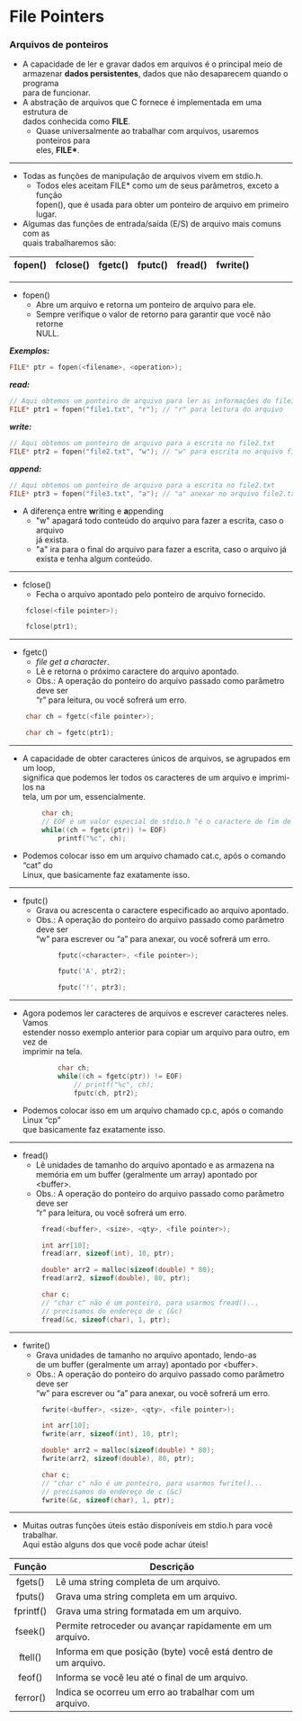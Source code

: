 # File Pointers
### Arquivos de ponteiros
- A capacidade de ler e gravar dados em arquivos é o principal meio de\
armazenar **dados persistentes**, dados que não desaparecem quando o programa\
para de funcionar.
- A abstração de arquivos que C fornece é implementada em uma estrutura de\
dados conhecida como **FILE**.
    - Quase universalmente ao trabalhar com arquivos, usaremos ponteiros para\
    eles, __FILE*__.
___

- Todas as funções de manipulação de arquivos vivem em stdio.h.
    - Todos eles aceitam FILE* como um de seus parâmetros, exceto a função\
    fopen(), que é usada para obter um ponteiro de arquivo em primeiro lugar.
- Algumas das funções de entrada/saída (E/S) de arquivo mais comuns com as\
quais trabalharemos são:

fopen() | fclose() | fgetc() | fputc() | fread() | fwrite() |
--------|----------|---------|---------|---------|----------|
___

- fopen()
    - Abre um arquivo e retorna um ponteiro de arquivo para ele.
    - Sempre verifique o valor de retorno para garantir que você não retorne\
    NULL.

***Exemplos:***

```c
FILE* ptr = fopen(<filename>, <operation>);
```
***read:***
```c
// Aqui obtemos um ponteiro de arquivo para ler as informações do file1.txt
FILE* ptr1 = fopen("file1.txt", "r"); // "r" para leitura do arquivo
```
***write:***
```c
// Aqui obtemos um ponteiro de arquivo para a escrita no file2.txt
FILE* ptr2 = fopen("file2.txt", "w"); // "w" para escrita no arquivo file2.txt
```
***append:***
```c
// Aqui obtemos um ponteiro de arquivo para a escrita no file2.txt
FILE* ptr3 = fopen("file3.txt", "a"); // "a" anexar no arquivo file2.txt
```
- A diferença entre **w**riting e **a**ppending
    - "w" apagará todo conteúdo do arquivo para fazer a escrita, caso o arquivo\
    já exista.
    - "a" ira para o final do arquivo para fazer a escrita, caso o arquivo já\
    exista e tenha algum conteúdo.
___

- fclose()
    - Fecha o arquivo apontado pelo ponteiro de arquivo fornecido.
```c
    fclose(<file pointer>);
```
```c
    fclose(ptr1);
```
___

- fgetc()
    - *file get a character*.
    - Lê e retorna o próximo caractere do arquivo apontado.
    - Obs.: A operação do ponteiro do arquivo passado como parâmetro deve ser\
    “r” para leitura, ou você sofrerá um erro.
```c
    char ch = fgetc(<file pointer>);
```
```c
    char ch = fgetc(ptr1);
```
___

- A capacidade de obter caracteres únicos de arquivos, se agrupados em um loop,\
significa que podemos ler todos os caracteres de um arquivo e imprimi-los na\
tela, um por um, essencialmente.

```c
        char ch;
        // EOF é um valor especial de stdio.h "é o caractere de fim de arquivo"
        while((ch = fgetc(ptr)) != EOF)
            printf("%c", ch);
```
- Podemos colocar isso em um arquivo chamado cat.c, após o comando “cat” do\
Linux, que basicamente faz exatamente isso.
___

- fputc()
    - Grava ou acrescenta o caractere especificado ao arquivo apontado.
    - Obs.: A operação do ponteiro do arquivo passado como parâmetro deve ser\
    “w” para escrever ou “a” para anexar, ou você sofrerá um erro.
```c
            fputc(<character>, <file pointer>);
```
```c
            fputc('A', ptr2);
```
```c
            fputc('!', ptr3);
```
___

- Agora podemos ler caracteres de arquivos e escrever caracteres neles. Vamos\
estender nosso exemplo anterior para copiar um arquivo para outro, em vez de\
imprimir na tela.
```c
            char ch;
            while((ch = fgetc(ptr)) != EOF)
                // printf("%c", ch);
                fputc(ch, ptr2);
```

- Podemos colocar isso em um arquivo chamado cp.c, após o comando Linux “cp”\
que basicamente faz exatamente isso.
___

- fread()
    - Lê <qty> unidades de tamanho <size> do arquivo apontado e as armazena na\
    memória em um buffer (geralmente um array) apontado por \<buffer>.
    - Obs.: A operação do ponteiro do arquivo passado como parâmetro deve ser\
    “r” para leitura, ou você sofrerá um erro.
```c
        fread(<buffer>, <size>, <qty>, <file pointer>);
```
```c
        int arr[10];
        fread(arr, sizeof(int), 10, ptr);
```
```c
        double* arr2 = malloc(sizeof(double) * 80);
        fread(arr2, sizeof(double), 80, ptr);
```
```c
        char c;
        // "char c" não é um ponteiro, para usarmos fread()...
        // precisamos do endereço de c (&c)
        fread(&c, sizeof(char), 1, ptr);
```
___

- fwrite()
    - Grava unidades <qty> de tamanho <tamanho> no arquivo apontado, lendo-as\
    de um buffer (geralmente um array) apontado por \<buffer>.
    - Obs.: A operação do ponteiro do arquivo passado como parâmetro deve ser\
    “w” para escrever ou “a” para anexar, ou você sofrerá um erro.
```c
        fwrite(<buffer>, <size>, <qty>, <file pointer>);
```
```c
        int arr[10];
        fwrite(arr, sizeof(int), 10, ptr);
```
```c
        double* arr2 = malloc(sizeof(double) * 80);
        fwrite(arr2, sizeof(double), 80, ptr);
```
```c
        char c;
        // "char c" não é um ponteiro, para usarmos fwrite()...
        // precisamos do endereço de c (&c)
        fwrite(&c, sizeof(char), 1, ptr);
```
___

- Muitas outras funções úteis estão disponíveis em stdio.h para você trabalhar.\
Aqui estão alguns dos que você pode achar úteis!

Função | Descrição |
:-----:|-----------|
fgets()| Lê uma string completa de um arquivo.
fputs()| Grava uma string completa em um arquivo.
fprintf()| Grava uma string formatada em um arquivo.
fseek()| Permite retroceder ou avançar rapidamente em um arquivo.
ftell()| Informa em que posição (byte) você está dentro de um arquivo.
feof() | Informa se você leu até o final de um arquivo.
ferror()| Indica se ocorreu um erro ao trabalhar com um arquivo.
